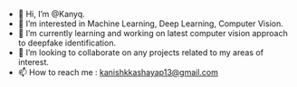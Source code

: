 - 👋 Hi, I’m @Kanyq.
- 👀 I’m interested in Machine Learning, Deep Learning, Computer Vision.
- 🌱 I’m currently learning and working on latest computer vision approach to deepfake identification.
- 💞️ I’m looking to collaborate on any projects related to my areas of interest.
- 📫 How to reach me : kanishkkashayap13@gmail.com

<!---
Kanyq/Kanyq is a ✨ special ✨ repository because its `README.md` (this file) appears on your GitHub profile.
You can click the Preview link to take a look at your changes.
--->
